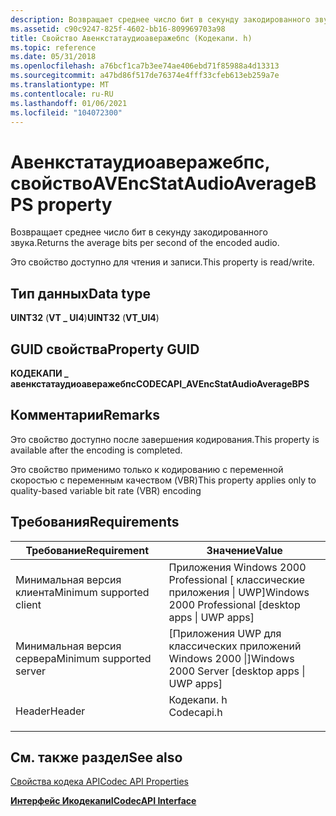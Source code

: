 ```yaml
---
description: Возвращает среднее число бит в секунду закодированного звука.
ms.assetid: c90c9247-825f-4602-bb16-809969703a98
title: Свойство Авенкстатаудиоаверажебпс (Кодекапи. h)
ms.topic: reference
ms.date: 05/31/2018
ms.openlocfilehash: a76bcf1ca7b3ee74ae406ebd71f85988a4d13313
ms.sourcegitcommit: a47bd86f517de76374e4fff33cfeb613eb259a7e
ms.translationtype: MT
ms.contentlocale: ru-RU
ms.lasthandoff: 01/06/2021
ms.locfileid: "104072300"
---
```

# <a name="avencstataudioaveragebps-property"></a><span data-ttu-id="09806-103">Авенкстатаудиоаверажебпс, свойство</span><span class="sxs-lookup"><span data-stu-id="09806-103">AVEncStatAudioAverageBPS property</span></span>

<span data-ttu-id="09806-104">Возвращает среднее число бит в секунду закодированного звука.</span><span class="sxs-lookup"><span data-stu-id="09806-104">Returns the average bits per second of the encoded audio.</span></span>

<span data-ttu-id="09806-105">Это свойство доступно для чтения и записи.</span><span class="sxs-lookup"><span data-stu-id="09806-105">This property is read/write.</span></span>

## <a name="data-type"></a><span data-ttu-id="09806-106">Тип данных</span><span class="sxs-lookup"><span data-stu-id="09806-106">Data type</span></span>

<span data-ttu-id="09806-107">**UINT32** (**VT \_ UI4**)</span><span class="sxs-lookup"><span data-stu-id="09806-107">**UINT32** (**VT\_UI4**)</span></span>

## <a name="property-guid"></a><span data-ttu-id="09806-108">GUID свойства</span><span class="sxs-lookup"><span data-stu-id="09806-108">Property GUID</span></span>

<span data-ttu-id="09806-109">**КОДЕКАПИ \_ авенкстатаудиоаверажебпс**</span><span class="sxs-lookup"><span data-stu-id="09806-109">**CODECAPI\_AVEncStatAudioAverageBPS**</span></span>

## <a name="remarks"></a><span data-ttu-id="09806-110">Комментарии</span><span class="sxs-lookup"><span data-stu-id="09806-110">Remarks</span></span>

<span data-ttu-id="09806-111">Это свойство доступно после завершения кодирования.</span><span class="sxs-lookup"><span data-stu-id="09806-111">This property is available after the encoding is completed.</span></span>

<span data-ttu-id="09806-112">Это свойство применимо только к кодированию с переменной скоростью с переменным качеством (VBR)</span><span class="sxs-lookup"><span data-stu-id="09806-112">This property applies only to quality-based variable bit rate (VBR) encoding</span></span>

## <a name="requirements"></a><span data-ttu-id="09806-113">Требования</span><span class="sxs-lookup"><span data-stu-id="09806-113">Requirements</span></span>



| <span data-ttu-id="09806-114">Требование</span><span class="sxs-lookup"><span data-stu-id="09806-114">Requirement</span></span> | <span data-ttu-id="09806-115">Значение</span><span class="sxs-lookup"><span data-stu-id="09806-115">Value</span></span> |
|-------------------------------------|---------------------------------------------------------------------------------------|
| <span data-ttu-id="09806-116">Минимальная версия клиента</span><span class="sxs-lookup"><span data-stu-id="09806-116">Minimum supported client</span></span><br/> | <span data-ttu-id="09806-117">Приложения Windows 2000 Professional \[ классические приложения \| UWP\]</span><span class="sxs-lookup"><span data-stu-id="09806-117">Windows 2000 Professional \[desktop apps \| UWP apps\]</span></span><br/>                     |
| <span data-ttu-id="09806-118">Минимальная версия сервера</span><span class="sxs-lookup"><span data-stu-id="09806-118">Minimum supported server</span></span><br/> | <span data-ttu-id="09806-119">\[Приложения UWP для классических приложений Windows 2000 \|\]</span><span class="sxs-lookup"><span data-stu-id="09806-119">Windows 2000 Server \[desktop apps \| UWP apps\]</span></span><br/>                           |
| <span data-ttu-id="09806-120">Header</span><span class="sxs-lookup"><span data-stu-id="09806-120">Header</span></span><br/>                   | <dl> <span data-ttu-id="09806-121"><dt>Кодекапи. h</dt></span><span class="sxs-lookup"><span data-stu-id="09806-121"><dt>Codecapi.h</dt></span></span> </dl> |



## <a name="see-also"></a><span data-ttu-id="09806-122">См. также раздел</span><span class="sxs-lookup"><span data-stu-id="09806-122">See also</span></span>

<dl> <dt>

[<span data-ttu-id="09806-123">Свойства кодека API</span><span class="sxs-lookup"><span data-stu-id="09806-123">Codec API Properties</span></span>](codec-api-properties.md)
</dt> <dt>

[<span data-ttu-id="09806-124">**Интерфейс Икодекапи**</span><span class="sxs-lookup"><span data-stu-id="09806-124">**ICodecAPI Interface**</span></span>](/windows/desktop/api/Strmif/nn-strmif-icodecapi)
</dt> </dl>

 

 




